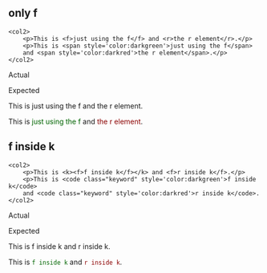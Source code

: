 
##  only f

    <col2>
        <p>This is <f>just using the f</f> and <r>the r element</r>.</p>
        <p>This is <span style='color:darkgreen'>just using the f</span> 
        and <span style='color:darkred'>the r element</span>.</p>
    </col2>

<col2 class='headers-row1'>
    <p>Actual</p><p>Expected</p>
    <p>This is <f>just using the f</f> and <r>the r element</r>.</p>
    <p>This is <span style='color:darkgreen'>just using the f</span> 
    and <span style='color:darkred'>the r element</span>.</p>
</col2>

## f inside k

    <col2>
        <p>This is <k><f>f inside k</f></k> and <f>r inside k</f>.</p>
        <p>This is <code class="keyword" style='color:darkgreen'>f inside k</code> 
        and <code class="keyword" style='color:darkred'>r inside k</code>.
    </col2>

<col2 class='headers-row1'>
    <p>Actual</p><p>Expected</p>
    <p>This is <k><f>f inside k</f></k> and <k><r>r inside k</r></k>.</p>
    <p>This is <code class="keyword" style='color:darkgreen'>f inside k</code> 
    and <code class="keyword" style='color:darkred'>r inside k</code>.</p>
</col2>
